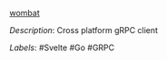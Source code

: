 [wombat](https://github.com/rogchap/wombat)

*Description*: Cross platform gRPC client

*Labels*: #Svelte #Go #GRPC
